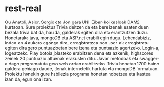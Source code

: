 # rest-real
Gu Anatoli, Asier, Sergio eta Jon gara UNI-Eibar-ko ikasleak DAM2 kurtsoan. Gure proiektua Trivia deitzen da eta bere izenak esaten duen bezala trivia bat da, hau da, galderak egiten dira eta erantzutzen duzu. Honetarako java, mongoDB eta ASP.net erabili egin dugu.
Lehendabiziz, index-an 4 aukera egongo dira, erregistratzea non user-ak erregistratu egiten dira gero puntuazioetan bere izena eta puntuazio agertzeko. Login-a, logeatzeko. Play botoia jolasteko erabiltzen dena eta azkenik, highscores zeinek 20 puntuazio altuenak erakusten ditu.
Javan metodoak eta swagger-a dago programatuta gero web orrian erabiltzeko.
Trivia honetan 1700 baino galdera gehiago daude, denak internetetik hartuta eta mongoDB formatuan.
Proiektu honekin gure habilezia programa honetan hobetzea eta ikastea izan da, egun ona izan.
